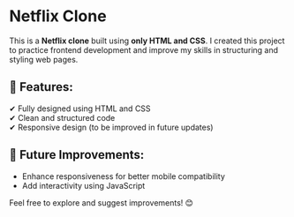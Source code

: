 # Netflix Clone  

This is a **Netflix clone** built using **only HTML and CSS**. I created this project to practice frontend development and improve my skills in structuring and styling web pages.  

## 🔹 Features:  
✔ Fully designed using HTML and CSS  
✔ Clean and structured code  
✔ Responsive design (to be improved in future updates)  

## 🚀 Future Improvements:  
- Enhance responsiveness for better mobile compatibility  
- Add interactivity using JavaScript  

Feel free to explore and suggest improvements! 😊  
